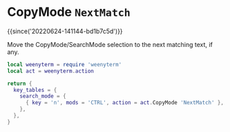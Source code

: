 # CopyMode `NextMatch`

{{since('20220624-141144-bd1b7c5d')}}

Move the CopyMode/SearchMode selection to the next matching text, if any.

```lua
local weenyterm = require 'weenyterm'
local act = weenyterm.action

return {
  key_tables = {
    search_mode = {
      { key = 'n', mods = 'CTRL', action = act.CopyMode 'NextMatch' },
    },
  },
}
```
